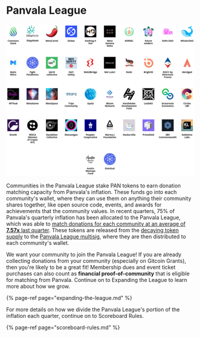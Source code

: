 # Panvala League

![](../../.gitbook/assets/screenshot-2021-03-09-at-19.45.12.png)

Communities in the Panvala League stake PAN tokens to earn donation matching capacity from Panvala's inflation. These funds go into each community's wallet, where they can use them on anything their community shares together, like open source code, events, and awards for achievements that the community values. In recent quarters, 75% of Panvala's quarterly inflation has been allocated to the Panvala League, which was able to [match donations for each community at an average of **7.57x** last quarter](https://forum.panvala.com/t/panvala-league-funding-recap-for-batch-nine-december-2020/241). These tokens are released from the [decaying token supply](https://etherscan.io/token/0xD56daC73A4d6766464b38ec6D91eB45Ce7457c44?a=0x9a7b675619d3633304134155c6c976e9b4c1cfb3) to the [Panvala League multisig](https://gnosis-safe.io/app/#/safes/0x9e86dab80c154C2B4F39AC6600baa341e3517825/transactions), where they are then distributed to each community's wallet.

We want your community to join the Panvala League! If you are already collecting donations from your community \(especially on Gitcoin Grants\), then you're likely to be a great fit! Membership dues and event ticket purchases can also count as **financial proof-of-community** that is eligible for matching from Panvala. Continue on to Expanding the League to learn more about how we grow.

{% page-ref page="expanding-the-league.md" %}

For more details on how we divide the Panvala League's portion of the inflation each quarter, continue on to Scoreboard Rules.

{% page-ref page="scoreboard-rules.md" %}



